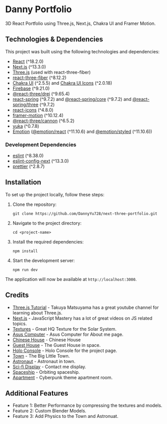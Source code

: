# Danny Portfolio

3D React Portfolio using Three.js, Next.js, Chakra UI and Framer Motion.

## Technologies & Dependencies

This project was built using the following technologies and dependencies:

- [React](https://reactjs.org/) (^18.2.0)
- [Next.js](https://nextjs.org/) (^13.3.0)
- [Three.js](https://threejs.org/) (used with react-three-fiber)
- [react-three-fiber](https://github.com/pmndrs/react-three-fiber) (^8.12.2)
- [Chakra UI](https://chakra-ui.com/) (^2.5.5) and [Chakra UI Icons](https://chakra-ui.com/docs/media-and-icons/icon) (^2.0.18)
- [Firebase](https://firebase.google.com/) (^9.21.0)
- [@react-three/drei](https://github.com/pmndrs/drei) (^9.65.4)
- [react-spring](https://www.react-spring.io/) (^9.7.2) and [@react-spring/core](https://www.npmjs.com/package/@react-spring/core) (^9.7.2) and [@react-spring/three](https://www.npmjs.com/package/@react-spring/three) (^9.7.2)
- [react-icons](https://react-icons.github.io/react-icons/) (^4.8.0)
- [framer-motion](https://www.framer.com/motion/) (^10.12.4)
- [@react-three/cannon](https://github.com/pmndrs/use-cannon) (^6.5.2)
- [yuka](https://github.com/Mugen87/yuka) (^0.7.8)
- [Emotion](https://emotion.sh/docs/introduction) ([@emotion/react](https://www.npmjs.com/package/@emotion/react) (^11.10.6) and [@emotion/styled](https://www.npmjs.com/package/@emotion/styled) (^11.10.6))

### Development Dependencies

- [eslint](https://eslint.org/) (^8.38.0)
- [eslint-config-next](https://nextjs.org/docs/basic-features/eslint) (^13.3.0)
- [prettier](https://prettier.io/) (^2.8.7)

## Installation

To set up the project locally, follow these steps:

1. Clone the repository:

   ```
   git clone https://github.com/DannyYu728/next-three-portfolio.git
   ```

2. Navigate to the project directory:

   ```
   cd <project-name>
   ```

3. Install the required dependencies:

   ```
   npm install
   ```

4. Start the development server:

   ```
   npm run dev
   ```

The application will now be available at `http://localhost:3000`.

## Credits

- [Three.js Tutorial](https://www.craftz.dog/) - Takuya Matsuyama has a great youtube channel for learning about Three.js.
- [Next.js](https://www.youtube.com/c/javascriptmastery) - JavaScript Mastery has a lot of great videos on JS related topics.
- [Textures](https://www.solarsystemscope.com/textures/) - Great HQ Texture for the Solar System.
- [Asus Computer](https://sketchfab.com/3d-models/asus-rog-flow-x16-e542be1475624fb1aa9096c5b31f706c) - Asus Computer for About me page.
- [Chinese House](https://sketchfab.com/3d-models/chinese-house-618c8abca2864305b9ec2362ed5d4d28) - Chinese House
- [Guest House](https://sketchfab.com/3d-models/guest-house-848c5cd323984d0db036e3dc1d734d5c) - The Guest House in space.
- [Holo Console](https://sketchfab.com/3d-models/clone-wars-holo-console-table-2b6d8147fd074ce98fec044781190b53) - Holo Console for the project page.
- [Town](https://sketchfab.com/3d-models/little-game-town-6c223e9974944a8988f39087121df79e) - The Big Little Town.
- [Astronaut](https://sketchfab.com/3d-models/moon-walk-4a6955a4df8449b5af8ef4c3cd9d0e03) - Astronaut in town.
- [Sci-fi Display](https://sketchfab.com/3d-models/sci-fi-display-10-0ed31de2d498402fae1e58f6a344af3a) - Contact me display.
- [Spaceship](https://sketchfab.com/3d-models/toon-spaceship-ce3e358791a84ebc8c9c36f71ce3e603) - Orbiting spaceship.
- [Apartment](https://sketchfab.com/3d-models/cyberpunk-micro-apartments-fd8011e2af0e43288f5445600197ea77) - Cyberpunk theme apartment room.

## Additional Features

- Feature 1: Better Performance by compressing the textures and models.
- Feature 2: Custom Blender Models.
- Feature 3: Add Physics to the Town and Astronuat.
